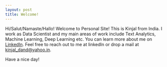 ```yaml
---
layout: post
title: Welcome!
---
```

Hi/Salut/Namaste/Hallo! Welcome to Personal Site! This is Kinjal from India. I work as Data Scientist and my main areas of work include Text Analytics, Machine Learning, Deep Learning etc. You can learn more about me on <a href='https://www.linkedin.com/in/kinjaldand/'>LinkedIn</a>. Feel free to reach out to me at linkedIn or drop a mail at kinjal_dand@yahoo.in.

Have a nice day! 
